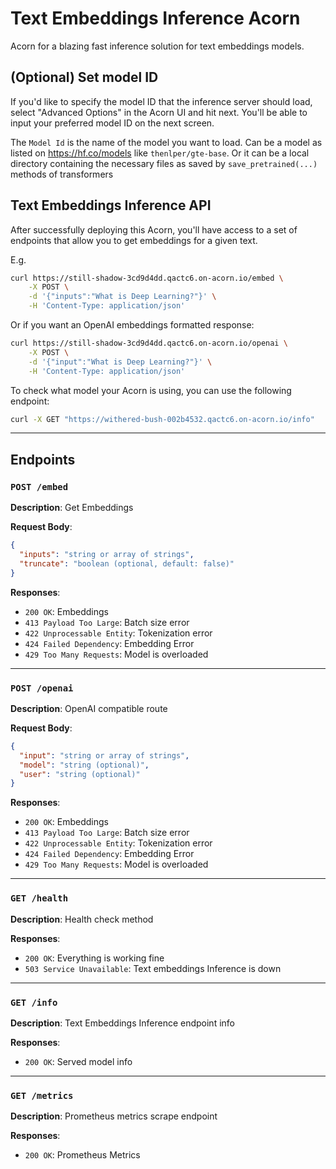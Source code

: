 # Text Embeddings Inference Acorn

Acorn for a blazing fast inference solution for text embeddings models.

## (Optional) Set model ID

If you'd like to specify the model ID that the inference server should load, select "Advanced Options" in the Acorn UI and hit next. You'll be able to input your preferred model ID on the next screen.

The `Model Id` is the name of the model you want to load. Can be a model as listed on <https://hf.co/models> like `thenlper/gte-base`. 
Or it can be a local directory containing the necessary files as saved by `save_pretrained(...)` methods of 
transformers


## Text Embeddings Inference API

After successfully deploying this Acorn, you'll have access to a set of endpoints that allow you to get embeddings for a given text.

E.g.
```bash
curl https://still-shadow-3cd9d4dd.qactc6.on-acorn.io/embed \
    -X POST \
    -d '{"inputs":"What is Deep Learning?"}' \
    -H 'Content-Type: application/json'
``````

Or if you want an OpenAI embeddings formatted response:
```bash
curl https://still-shadow-3cd9d4dd.qactc6.on-acorn.io/openai \
    -X POST \
    -d '{"input":"What is Deep Learning?"}' \
    -H 'Content-Type: application/json'
```

To check what model your Acorn is using, you can use the following endpoint:
```bash
curl -X GET "https://withered-bush-002b4532.qactc6.on-acorn.io/info"
```

---

## Endpoints

### `POST /embed`

**Description**: Get Embeddings

**Request Body**:
```json
{
  "inputs": "string or array of strings",
  "truncate": "boolean (optional, default: false)"
}
```

**Responses**:
- `200 OK`: Embeddings
- `413 Payload Too Large`: Batch size error
- `422 Unprocessable Entity`: Tokenization error
- `424 Failed Dependency`: Embedding Error
- `429 Too Many Requests`: Model is overloaded

---

### `POST /openai`

**Description**: OpenAI compatible route

**Request Body**:
```json
{
  "input": "string or array of strings",
  "model": "string (optional)",
  "user": "string (optional)"
}
```

**Responses**:
- `200 OK`: Embeddings
- `413 Payload Too Large`: Batch size error
- `422 Unprocessable Entity`: Tokenization error
- `424 Failed Dependency`: Embedding Error
- `429 Too Many Requests`: Model is overloaded

---

### `GET /health`

**Description**: Health check method

**Responses**:
- `200 OK`: Everything is working fine
- `503 Service Unavailable`: Text embeddings Inference is down

---

### `GET /info`

**Description**: Text Embeddings Inference endpoint info

**Responses**:
- `200 OK`: Served model info

---

### `GET /metrics`

**Description**: Prometheus metrics scrape endpoint

**Responses**:
- `200 OK`: Prometheus Metrics

